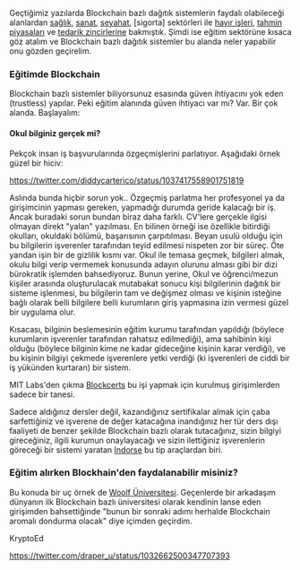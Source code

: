 

Geçtiğimiz yazılarda Blockchain bazlı dağıtık sistemlerin faydalı olabileceği alanlardan [sağlık](https://ademimerkezi.com/genel/2018/04/17/saglik-icin-blockchain.html), [sanat](https://ademimerkezi.com/genel/2018/04/06/sanat-icin-blockchain.html), [seyahat](https://ademimerkezi.com/genel/2018/07/06/seyahat-icin-blockchain.html), [sigorta] sektörleri ile [hayır işleri](https://ademimerkezi.com/genel/2018/03/29/Iyilik-icin-blockchain.html), [tahmin piyasaları](https://ademimerkezi.com/genel/2018/07/13/gelecegi-tahmin-icin-blockchain.html) ve [tedarik zincirlerine](https://ademimerkezi.com/genel/2018/08/17/tedarik-zinciri-icin-blockchain.html) bakmıştık.  Şimdi ise eğitim sektörüne kısaca göz atalım ve Blockchain bazlı dağıtık sistemler bu alanda neler yapabilir onu gözden geçirelim. 

### Eğitimde Blockchain

Blockchain bazlı sistemler biliyorsunuz esasında güven ihtiyacını yok eden (trustless) yapılar. Peki eğitim alanında güven ihtiyacı var mı? Var. Bir çok alanda. Başlayalım: 

#### Okul bilginiz gerçek mi?

Pekçok insan iş başvurularında özgeçmişlerini parlatıyor. Aşağıdaki örnek güzel bir hiciv: 

https://twitter.com/diddycarterico/status/1037417558901751819

Aslında bunda hiçbir sorun yok.. Özgeçmiş parlatma her profesyonel ya da girişimcinin yapması gereken, yapmadığı durumda geride kalacağı bir iş. Ancak buradaki sorun bundan biraz daha farklı. CV'lere gerçekle ilgisi olmayan direkt "yalan" yazılması. En bilinen örneği ise özellikle bitirdiği okulları, okuldaki bölümü, başarısının çarpıtılması. Beyan usulü olduğu için bu bilgilerin işverenler tarafından teyid edilmesi nispeten zor bir süreç. Öte yandan işin bir de gizlilik kısmı var. Okul ile temasa geçmek, bilgileri almak, okulu bilgi verip vermemek konusunda adayın olurunu alması gibi bir dizi bürokratik işlemden bahsediyoruz. Bunun yerine, Okul ve öğrenci/mezun kişiler arasında oluşturulacak mutabakat sonucu kişi bilgilerinin dağıtık bir sisteme işlenmesi, bu bilgilerin tam ve değişmez olması ve kişinin isteğine bağlı olarak belli bilgilere belli kurumların giriş yapmasına izin vermesi güzel bir uygulama olur. 

Kısacası, bilginin beslemesinin eğitim kurumu tarafından yapıldığı (böylece kurumların işverenler tarafından rahatsız edilmediği), ama sahibinin kişi olduğu (böylece bilginin kime ne kadar gideceğine kişinin karar verdiği), ve bu kişinin bilgiyi çekmede işverenlere yetki verdiği (ki işverenleri de ciddi bir iş yükünden kurtaran) bir sistem. 

MIT Labs'den çıkma [Blockcerts](https://www.blockcerts.org/about.html) bu işi yapmak için kurulmuş girişimlerden sadece bir tanesi. 

Sadece aldığınız dersler değil, kazandığınız sertifikalar almak için çaba sarfettiğiniz ve işverene de değer katacağına inandığınız her tür ders dışı faaliyeti de benzer şekilde Blockchain bazlı olarak tutacağınız, sizin bilgiyi gireceğiniz, ilgili kurumun onaylayacağı ve sizin ilettiğiniz işverenlerin göreceği bir sistemi yaratan [Indorse](https://indorse.io/) bu tip araçlardan biri. 

### Eğitim alırken Blockhain'den faydalanabilir misiniz?

Bu konuda bir uç örnek de [Woolf Üniversitesi](http://www.gettingsmart.com/2018/06/imagining-a-blockchain-university/). Geçenlerde bir arkadaşım dünyanın ilk Blockchain bazlı üniversitesi olarak kendinin lanse eden girişimden bahsettiğinde  "bunun bir sonraki adımı herhalde Blockchain aromalı dondurma olacak" diye içimden geçirdim. 







KryptoEd

https://twitter.com/draper_u/status/1032662500347707393

